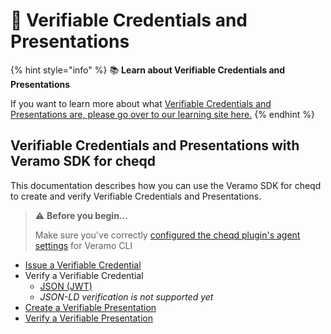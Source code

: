 # 📃 Verifiable Credentials and Presentations

{% hint style="info" %}
:books: **Learn about Verifiable Credentials and Presentations**

If you want to learn more about what [Verifiable Credentials and Presentations are, please go over to our learning site here.](https://learn.cheqd.io/overview/introduction-to-decentralised-identity/what-is-a-verifiable-credential-vc)
{% endhint %}

## Verifiable Credentials and Presentations with Veramo SDK for cheqd

This documentation describes how you can use the Veramo SDK for cheqd to create and verify Verifiable Credentials and Presentations.

> ⚠️ **Before you begin...**
>
> Make sure you've correctly [configured the cheqd plugin's agent settings](../../guides/sdk/veramo-sdk-for-cheqd/setup.md) for Veramo CLI

* [Issue a Verifiable Credential](./issue-credential.md)
* Verify a Verifiable Credential
    * [JSON (JWT)](./verify-jwt-vc.md)
    * *JSON-LD verification is not supported yet*
* [Create a Verifiable Presentation](./verifiable-presentations.md)
* [Verify a Verifiable Presentation](./verify-presentation.md)

